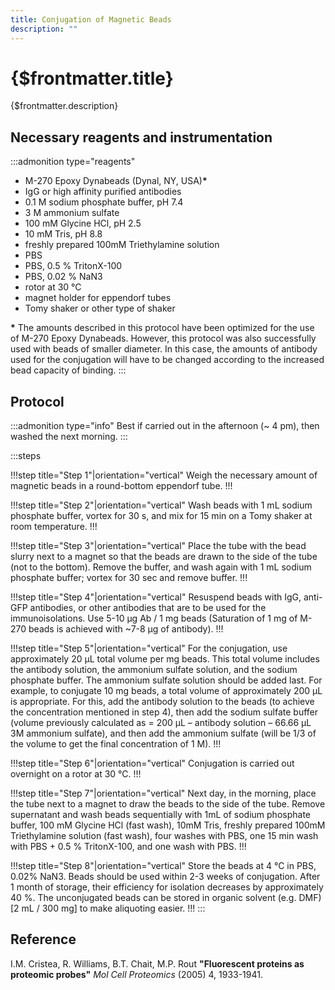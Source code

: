 ```yaml
---
title: Conjugation of Magnetic Beads
description: ""
---
```


# {$frontmatter.title}

{$frontmatter.description}

## Necessary reagents and instrumentation

:::admonition type="reagents"

- M-270 Epoxy Dynabeads (Dynal, NY, USA)**\***
- IgG or high affinity purified antibodies
- 0.1 M sodium phosphate buffer, pH 7.4
- 3 M ammonium sulfate
- 100 mM Glycine HCl, pH 2.5
- 10 mM Tris, pH 8.8
- freshly prepared 100mM Triethylamine solution
- PBS
- PBS, 0.5 % TritonX-100
- PBS, 0.02 % NaN3
- rotor at 30 °C
- magnet holder for eppendorf tubes
- Tomy shaker or other type of shaker

**\*** The amounts described in this protocol have been optimized for the use of M-270 Epoxy Dynabeads. However, this protocol was also successfully used with beads of smaller diameter. In this case, the amounts of antibody used for the conjugation will have to be changed according to the increased bead capacity of binding.
:::

## Protocol

:::admonition type="info"
Best if carried out in the afternoon (~ 4 pm), then washed the next morning.
:::

:::steps

!!!step title="Step 1"|orientation="vertical"
Weigh the necessary amount of magnetic beads in a round-bottom eppendorf tube.
!!!

!!!step title="Step 2"|orientation="vertical"
Wash beads with 1 mL sodium phosphate buffer, vortex for 30 s, and mix for 15 min on a Tomy shaker at room temperature.
!!!

!!!step title="Step 3"|orientation="vertical"
Place the tube with the bead slurry next to a magnet so that the beads are drawn to the side of the tube (not to the bottom). Remove the buffer, and wash again with 1 mL sodium phosphate buffer; vortex for 30 sec and remove buffer.
!!!

!!!step title="Step 4"|orientation="vertical"
Resuspend beads with IgG, anti-GFP antibodies, or other antibodies that are to be used for the immunoisolations. Use 5-10 µg Ab / 1 mg beads (Saturation of 1 mg of M-270 beads is achieved with ~7-8 µg of antibody).
!!!

!!!step title="Step 5"|orientation="vertical"
For the conjugation, use approximately 20 µL total volume per mg beads. This total volume includes the antibody solution, the ammonium sulfate solution, and the sodium phosphate buffer. The ammonium sulfate solution should be added last. For example, to conjugate 10 mg beads, a total volume of approximately 200 µL is appropriate. For this, add the antibody solution to the beads (to achieve the concentration mentioned in step 4), then add the sodium sulfate buffer (volume previously calculated as = 200 µL – antibody solution – 66.66 µL 3M ammonium sulfate), and then add the ammonium sulfate (will be 1/3 of the volume to get the final concentration of 1 M).
!!!

!!!step title="Step 6"|orientation="vertical"
Conjugation is carried out overnight on a rotor at 30 °C.
!!!

!!!step title="Step 7"|orientation="vertical"
Next day, in the morning, place the tube next to a magnet to draw the beads to the side of the tube. Remove supernatant and wash beads sequentially with 1mL of sodium phosphate buffer, 100 mM Glycine HCl (fast wash), 10mM Tris, freshly prepared 100mM Triethylamine solution (fast wash), four washes with PBS, one 15 min wash with PBS + 0.5 % TritonX-100, and one wash with PBS.
!!!

!!!step title="Step 8"|orientation="vertical"
Store the beads at 4 °C in PBS, 0.02% NaN3. Beads should be used within 2-3 weeks of conjugation. After 1 month of storage, their efficiency for isolation decreases by approximately 40 %. The unconjugated beads can be stored in organic solvent (e.g. DMF) [2 mL / 300 mg] to make aliquoting easier.
!!!
:::

## Reference

I.M. Cristea, R. Williams, B.T. Chait, M.P. Rout **"Fluorescent proteins as proteomic probes"** _Mol Cell Proteomics_ (2005) 4, 1933-1941.
